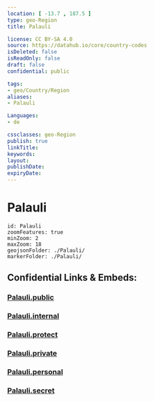 ```yaml
---
location: [ -13.7 , 187.5 ] 
type: geo-Region
title: Palauli

license: CC BY-SA 4.0
source: https://datahub.io/core/country-codes
isDeleted: false
isReadOnly: false
draft: false
confidential: public

tags:
- geo/Country/Region
aliases:
- Palauli

Languages:
- de

cssclasses: geo-Region
publish: true
linkTitle: 
keywords: 
layout: 
publishDate: 
expiryDate: 
---
```


# Palauli

```leaflet
id: Palauli
zoomFeatures: true 
minZoom: 2 
maxZoom: 18
geojsonFolder: ./Palauli/
markerFolder: ./Palauli/
```


## Confidential Links & Embeds: 

### [Palauli.public](/_public/\Earth\Continent\Oceania\Polynesia\Samoa\Districts~SamoaPalauli.public.md) 

### [Palauli.internal](/_internal/\Earth\Continent\Oceania\Polynesia\Samoa\Districts~SamoaPalauli.internal.md) 

### [Palauli.protect](/_protect/\Earth\Continent\Oceania\Polynesia\Samoa\Districts~SamoaPalauli.protect.md) 

### [Palauli.private](/_private/\Earth\Continent\Oceania\Polynesia\Samoa\Districts~SamoaPalauli.private.md) 

### [Palauli.personal](/_personal/\Earth\Continent\Oceania\Polynesia\Samoa\Districts~SamoaPalauli.personal.md) 

### [Palauli.secret](/_secret/\Earth\Continent\Oceania\Polynesia\Samoa\Districts~SamoaPalauli.secret.md)

